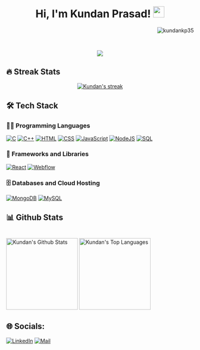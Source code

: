 <h1 align="center">
Hi, I'm Kundan Prasad!
  <img src="https://media.giphy.com/media/hvRJCLFzcasrR4ia7z/giphy.gif" width="30"></h1>
  <p align="right"> <img src="https://komarev.com/ghpvc/?username=kundankp35&label=Profile%20views&color=0e75b6&style=flat" alt="kundankp35" /> </p>

<br/>

<p align="center">
  <a><img src="https://readme-typing-svg.demolab.com?font=Fira+Code&pause=1000&random=false&width=435&lines=Mern+Stack+Web+Developer;IT+Undergraduate;Always+learning+new+things&center=true&width=380&height=45"></a>
</p>


## 🔥 Streak Stats

<p align="center">
  <a href="https://github.com/DenverCoder1/github-readme-streak-stats">
    <img title="🔥 Get streak stats for your profile at git.io/streak-stats" alt="Kundan's streak" src="https://streak-stats.demolab.com?user=kundanKP35&theme=monokai-metallian&hide_border=true"/>
  </a>
</p>

## 🛠️ Tech Stack

### 👨‍💻 Programming Languages

<p>
    <a href="#"><img alt="C" src="https://img.shields.io/badge/C%20-%232370ED.svg?logo=c&logoColor=white"></a>
    <a href="#"><img alt="C++" src="https://img.shields.io/badge/C++%20-%232370EDC.svg?logo=c%2B%2B&logoColor=white"></a>
    <a href="#" ><img alt="HTML" src="https://img.shields.io/badge/HTML%20-%23E34F26.svg?logo=html5&logoColor=white"></a>
    <a href="#"><img alt="CSS" src="https://img.shields.io/badge/CSS%20-%231572B6.svg?logo=css3&logoColor=white"></a>
    <a href="#"><img alt="JavaScript" src="https://img.shields.io/badge/JavaScript%20-%23F7DF1E.svg?logo=javascript&logoColor=black"></a>
    <a href="#"><img alt="NodeJS" src="https://img.shields.io/badge/Node.js%20-%2343853D.svg?logo=node.js&logoColor=white"></a>
    <a href="#"><img alt="SQL" src="https://img.shields.io/badge/SQL%20-%23025E8C.svg?logo=amazon-dynamodb&logoColor=white"></a>

### 🧰 Frameworks and Libraries

<p>
    <a href="#"><img alt="React" src="https://img.shields.io/badge/React%20-%23150458.svg?logo=react&logoColor=%2361DAFB"></a>
    <a href="#"><img alt="Webflow" src="https://img.shields.io/badge/Webflow-23150458?logo=webflow&logoColor=white"></a>
</p>

### 🗄️ Databases and Cloud Hosting

<p>
    <a href="#"><img alt="MongoDB" src ="https://img.shields.io/badge/MongoDB-%234ea94b.svg?logo=mongodb&logoColor=white"></a>
    <a href="#"><img alt="MySQL" src="https://img.shields.io/badge/MySQL-%2300f.svg?logo=mysql&logoColor=white"></a>
</p>


## 📊 Github Stats

  <br/>
    <a href="#"><img alt="Kundan's Github Stats" src="https://github-readme-stats.vercel.app/api?username=kundanKP35&show_icons=true&count_private=true&theme=react&hide_border=true&bg_color=1F222E&title_color=F85D7F&icon_color=F8D866" height="192px"/></a>
  <a href="#"><img alt="Kundan's Top Languages" src="https://github-readme-stats.vercel.app/api/top-langs/?username=kundanKP35&langs_count=8&layout=compact&theme=react&hide_border=true&bg_color=1F222E&title_color=F85D7F&icon_color=F8D866" height="192px"/></a>
  <br/>

</details>


## 🌐 Socials:
 [![LinkedIn](https://img.shields.io/badge/LinkedIn-%230077B5.svg?logo=linkedin&logoColor=white)](https://linkedin.com/in/kundan35) [![Mail](https://img.shields.io/badge/-Mail-%23D14836?logo=stack-overflow&logoColor=white)](mailto:kp800532@gmail.com) 
